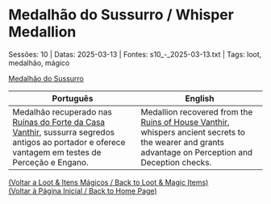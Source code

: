 
# Medalhão do Sussurro / Whisper Medallion

Sessões: 10 | Datas: 2025-03-13 | Fontes: s10_-_2025-03-13.txt | Tags: loot, medalhão, mágico

[Medalhão do Sussurro](medalhao_do_sussurro.png)

| Português | English |
|-----------|---------|
| Medalhão recuperado nas [Ruínas do Forte da Casa Vanthir](ruinas_do_forte_da_casa_vanthir.md), sussurra segredos antigos ao portador e oferece vantagem em testes de Perceção e Engano. | Medallion recovered from the [Ruins of House Vanthir](ruinas_do_forte_da_casa_vanthir.md), whispers ancient secrets to the wearer and grants advantage on Perception and Deception checks. |

[(Voltar a Loot & Itens Mágicos / Back to Loot & Magic Items)](loot.md)  
[(Voltar à Página Inicial / Back to Home Page)](index.md)

